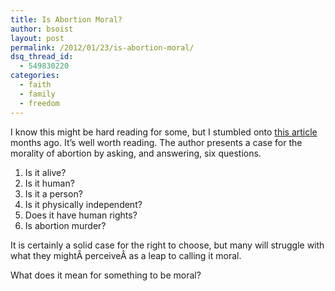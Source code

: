 ```yaml
---
title: Is Abortion Moral?
author: bsoist
layout: post
permalink: /2012/01/23/is-abortion-moral/
dsq_thread_id:
  - 549830220
categories:
  - faith
  - family
  - freedom
---
```

I know this might be hard reading for some, but I stumbled onto [this article][1] months ago. It&#8217;s well worth reading. The author presents a case for the morality of abortion by asking, and answering, six questions.

  1. Is it alive?
  2. Is it human?
  3. Is it a person?
  4. Is it physically independent?
  5. Does it have human rights?
  6. Is abortion murder?

It is certainly a solid case for the right to choose, but many will struggle with what they mightÂ perceiveÂ as a leap to calling it moral.

What does it mean for something to be moral?

 [1]: http://babydali.tumblr.com/post/4394098773/why-abortion-is-moral
